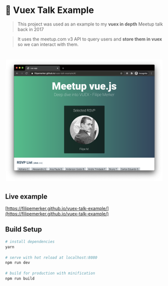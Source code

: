 # 👤 Vuex Talk Example

> This project was used as an example to my **vuex in depth** Meetup talk back in 2017

> It uses the meetup.com v3 API to query users and **store them in vuex** so we can interact with them.

<h1 align="center"><img src="/static/img/screenshot.png" width="500px" alt="Apps Screenshot" /></h1>

## Live example
[https://filipemerker.github.io/vuex-talk-example/](https://filipemerker.github.io/vuex-talk-example/)

## Build Setup

``` bash
# install dependencies
yarn

# serve with hot reload at localhost:8080
npm run dev

# build for production with minification
npm run build
```
